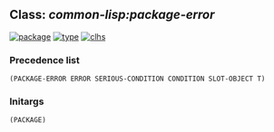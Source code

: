 ## Class: ***common-lisp:package-error***
[![package](https://img.shields.io/badge/Package-COMMON--LISP-5f9ea0.svg?style=social&colorA=999999)](../) [![type](https://img.shields.io/badge/Type-Class-5f9ea0.svg?style=social&colorA=999999)](../#class) [![clhs](https://img.shields.io/badge/CLHS-PACKAGE--ERROR-5f9ea0.svg?style=social&colorA=999999)](http://www.lispworks.com/documentation/HyperSpec/Body/e_pkg_er.htm) 
### Precedence list
```
(PACKAGE-ERROR ERROR SERIOUS-CONDITION CONDITION SLOT-OBJECT T)
```
### Initargs
```
(PACKAGE)
```
